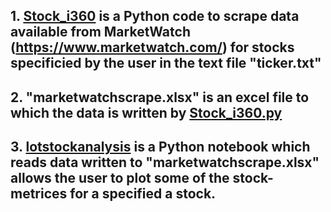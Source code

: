 ## 1. [Stock_i360](./Stock_i360.py) is a Python code to scrape data available from MarketWatch (https://www.marketwatch.com/) for stocks specificied by the user in the text file "ticker.txt"
## 2. "marketwatchscrape.xlsx" is an excel file to which the data is written by [Stock_i360.py](./Stock_i360.py)
## 3. [lotstockanalysis](plotstockanalysis.ipynb) is a Python notebook which reads data written to "marketwatchscrape.xlsx" allows the user to plot some of the stock-metrices for a specified a stock. 